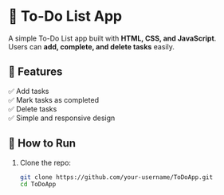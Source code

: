 # 📝 To-Do List App

A simple To-Do List app built with **HTML, CSS, and JavaScript**.  
Users can **add, complete, and delete tasks** easily.

## 🚀 Features
✅ Add tasks  
✅ Mark tasks as completed  
✅ Delete tasks  
✅ Simple and responsive design  

## 📂 How to Run  
1. Clone the repo:  
   ```sh
   git clone https://github.com/your-username/ToDoApp.git
   cd ToDoApp
